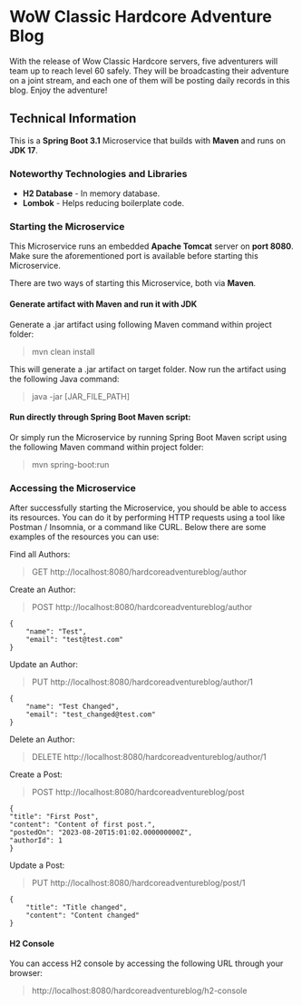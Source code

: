 # WoW Classic Hardcore Adventure Blog

With the release of Wow Classic Hardcore servers, five adventurers will team up to reach level 60 safely.
They will be broadcasting their adventure on a joint stream, and each one of them will be posting daily records in this blog.
Enjoy the adventure!

## Technical Information

This is a **Spring Boot 3.1** Microservice that builds with **Maven** and runs on **JDK 17**.

### Noteworthy Technologies and Libraries

- **H2 Database** - In memory database.
- **Lombok** - Helps reducing boilerplate code.

### Starting the Microservice

This Microservice runs an embedded **Apache Tomcat** server on **port 8080**.
Make sure the aforementioned port is available before starting this Microservice.

There are two ways of starting this Microservice, both via **Maven**.

#### Generate artifact with Maven and run it with JDK

Generate a .jar artifact using following Maven command within project folder:

> mvn clean install

This will generate a .jar artifact on target folder. Now run the artifact using the following Java command:

> java -jar [JAR_FILE_PATH]

#### Run directly through Spring Boot Maven script:

Or simply run the Microservice by running Spring Boot Maven script using the following Maven command within project folder:

> mvn spring-boot:run

### Accessing the Microservice

After successfully starting the Microservice, you should be able to access its resources.
You can do it by performing HTTP requests using a tool like Postman / Insomnia, or a command like CURL.
Below there are some examples of the resources you can use:

Find all Authors:

> GET http://localhost:8080/hardcoreadventureblog/author

Create an Author:

> POST http://localhost:8080/hardcoreadventureblog/author

    {
        "name": "Test",
        "email": "test@test.com"
    }

Update an Author:

> PUT http://localhost:8080/hardcoreadventureblog/author/1

    {
        "name": "Test Changed",
        "email": "test_changed@test.com"
    }

Delete an Author:

> DELETE http://localhost:8080/hardcoreadventureblog/author/1

Create a Post:

> POST http://localhost:8080/hardcoreadventureblog/post

    {
    "title": "First Post",
    "content": "Content of first post.",
    "postedOn": "2023-08-20T15:01:02.000000000Z",
    "authorId": 1
    }

Update a Post:

> PUT http://localhost:8080/hardcoreadventureblog/post/1

    {
        "title": "Title changed",
        "content": "Content changed"
    }

#### H2 Console

You can access H2 console by accessing the following URL through your browser:

> http://localhost:8080/hardcoreadventureblog/h2-console